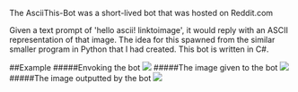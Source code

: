 The AsciiThis-Bot was a short-lived bot that was hosted on Reddit.com

Given a text prompt of 'hello ascii! linktoimage', it would reply with an ASCII representation of that image.
The idea for this spawned from the similar smaller program in Python that I had created. This bot is written in C#.

##Example
#####Envoking the bot
<img src="http://i.imgur.com/lAKqxex.png">
#####The image given to the bot
<img src="http://i.imgur.com/NHQcHwV.gif">
#####The image outputted by the bot
<img src="http://i.imgur.com/jJk2TTR.png">

